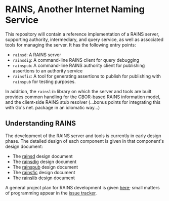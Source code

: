 # RAINS, Another Internet Naming Service

This repository will contain a reference implementation of a RAINS server,
supporting authority, intermediary, and query service, as well as associated
tools for managing the server. It has the following entry points:

- `rainsd`:   A RAINS server
- `rainsdig`: A command-line RAINS client for query debugging
- `rainspub`: A command-line RAINS authority client for 
              publishing assertions to an authority service
- `rainsfic`: A tool for generating assertions to publish for
              publishing with `rainspub` for testing purposes.

In addition, the `rainslib` library on which the server and tools are built
provides common handling for the CBOR-based RAINS information model, and the
client-side RAINS stub resolver (...bonus points for integrating this with
Go's net. package in an idiomatic way...)


## Understanding RAINS

The development of the RAINS server and tools is currently in early design
phase. The detailed design of each component is given in that component's
design document:

- The [rainsd](internal/pkg/rainsd/DESIGN.md) design document
- The [rainsdig](rainsdig/DESIGN.md) design document
- The [rainspub](internal/pkg/publisher/DESIGN.md) design document
- The [rainsfic](rainsfic/DESIGN.md) design document
- The [rainslib](internal/pkg/DESIGN.md) design document

A general project plan for RAINS development is given [here](PROJECT-PLAN.md);
small matters of programming appear in the 
[issue tracker](https://github.com/netsec-ethz/rains/issues/).
